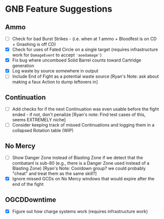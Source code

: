 # GNB Feature Suggestions

## Ammo
- [ ] Check for bad Burst Strikes - (i.e. when at 1 ammo + Bloodfest is on CD + Gnashing is off CD)
- [X] Check for uses of Fated Circle on a single target (requires infrastructure work for `DamageEvent` to accept `'aoedamage'`)
- [X] Fix bug where uncomboed Solid Barrel counts toward Cartridge generation
- [X] Log waste by source somewhere in output
- [ ] Include End of Fight as a potential waste source
	[Ryan's Note: ask about making a faux Action to dump leftovers in]

## Continuation
- [ ] Add checks for if the next Continuation was even usable before the fight ended - if not, don't penalize
	[Ryan's note: Find test cases of this, seems EXTREMELY niche]
- [ ] Consider keeping track of missed Continuations and logging them in a collapsed Rotation table (WIP)

## No Mercy
- [ ] Show Danger Zone instead of Blasting Zone if we detect that the combatant is sub-80 (e.g., there is a Danger Zone used instead of a Blasting Zone)
	[Ryan's Note: Cooldown group? we could probably "cheat" and treat them as the same skill?]
- [X] Ignore missed GCDs on No Mercy windows that would expire after the end of the fight

## OGCDDowntime
- [X] Figure out how charge systems work (requires infrastructure work)
